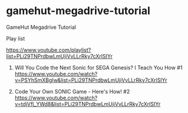 # gamehut-megadrive-tutorial
 GameHut Megadrive Tutorial

Play list

https://www.youtube.com/playlist?list=PLi29TNPrdbwLmUjiVvLLrRky7cXrlSIYr

1. Will You Code the Next Sonic for SEGA Genesis? I Teach You How #1
https://www.youtube.com/watch?v=PSYhSmXBgIw&list=PLi29TNPrdbwLmUjiVvLLrRky7cXrlSIYr

2. Code Your Own SONIC Game - Here's How! #2
https://www.youtube.com/watch?v=tdjVfl_YWd8&list=PLi29TNPrdbwLmUjiVvLLrRky7cXrlSIYr
